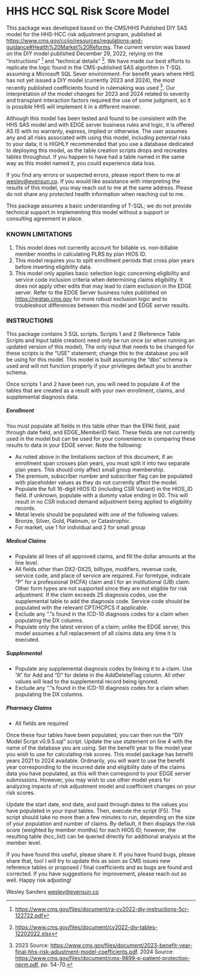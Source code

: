 # HHS HCC SQL Risk Score Model

This package was developed based on the CMS/HHS Published DIY SAS model for the HHS-HCC risk adjustment program, published at https://www.cms.gov/cciio/resources/regulations-and-guidance#Health%20Market%20Reforms. The current version was based on the DIY model published December 29, 2022, relying on the “instructions” [^1] and “technical details” [^2]. We have made our best efforts to replicate the logic found in the CMS-published SAS algorithm in T-SQL assuming a Microsoft SQL Sever environment. For benefit years where HHS has not yet issued a DIY model (currently 2023 and 2024), the most recently published coefficients found in rulemaking was used [^3].  Our interpretation of the model changes for 2023 and 2024 related to severity and transplant interaction factors required the use of some judgment, so it is possible HHS will implement it in a different manner.

Although this model has been tested and found to be consistent with the HHS SAS model and with EDGE server business rules and logic, it is offered AS IS with no warranty, express, implied or otherwise. The user assumes any and all risks associated with using this model, including potential risks to your data; it is HIGHLY recommended that you use a database dedicated to deploying this model, as the table creation scripts drops and recreates tables throughout. If you happen to have had a table named in the same way as this model named it, you could experience data loss. 

If you find any errors or suspected errors, please report them to me at wesley@evensun.co. If you would like assistance with interpreting the results of this model, you may reach out to me at the same address. Please do not share any protected health information when reaching out to me.

This package assumes a basic understanding of T-SQL; we do not provide technical support in implementing this model without a support or consulting agreement in place.

### KNOWN LIMITATIONS

1.	This model does not currently account for billable vs. non-billable member months in calculating PLRS by plan HIOS ID.
2.	This model requires you to split enrollment periods that cross plan years before inserting eligibility data.
3.	This model only applies basic selection logic concerning eligibility and service code inclusion criteria when determining claims eligibility. It does not apply other edits that may lead to claim exclusion in the EDGE server. Refer to the EDGE Server business rules published on https://regtap.cms.gov for more robust exclusion logic and to troubleshoot differences between this model and EDGE server results.

### INSTRUCTIONS

This package contains 3 SQL scripts. Scripts 1 and 2 (Reference Table Scripts and Input table creation) need only be run once (or when running an updated version of this model). The only input that needs to be changed for these scripts is the “USE” statement; change this to the database you will be using for this model. This model is built assuming the “dbo” schema is used and will not function properly if your privileges default you to another schema.

Once scripts 1 and 2 have been run, you will need to populate 4 of the tables that are created as a result with your own enrollment, claims, and supplemental diagnosis data.

##### Enrollment
You must populate all fields in this table other than the EPAI field, paid through date field, and EDGE_MemberID field. These fields are not currently used in the model but can be used for your convenience in comparing these results to data in your EDGE server. Note the following:
- As noted above in the limitations section of this document, if an enrollment span crosses plan years, you must split it into two separate plan years. This should only affect small group membership. 
- The premium, subscriber number and subscriber flag can be populated with placeholder values as they do not currently affect the model.
- Populate the full 16-digit HIOS ID (including CSR Variant) in the HIOS_ID field. If unknown, populate with a dummy value ending in 00. This will result in no CSR induced demand adjustment being applied to eligibility records.
- Metal levels should be populated with one of the following values: Bronze, Silver, Gold, Platinum, or Catastrophic. 
- For market, use 1 for individual and 2 for small group

##### Medical Claims
- Populate all lines of all approved claims, and fill the dollar amounts at the line level.
- All fields other than DX2-DX25, billtype, modifiers, revenue code, service code, and place of service are required. For formtype, indicate “P” for a professional (HCFA) claim and I for an institutional (UB) claim. Other form types are not supported since they are not eligible for risk adjustment. If the claim exceeds 25 diagnosis codes, use the supplemental table to add the diagnosis code. Service code should be populated with the relevant CPT/HCPCS if applicable. 
- Exclude any “.”s found in the ICD-10 diagnosis codes for a claim when populating the DX columns.
- Populate only the latest version of a claim; unlike the EDGE server, this model assumes a full replacement of all claims data any time it is executed.

##### Supplemental
- Populate any supplemental diagnosis codes by linking it to a claim. Use “A” for Add and “D” for delete in the AddDeleteFlag column. All other values will lead to the supplemental record being ignored. 
- Exclude any “.”s found in the ICD-10 diagnosis codes for a claim when populating the DX columns.

##### Pharmacy Claims
- All fields are required

Once these four tables have been populated, you can then run the “DIY Model Script v0.9.5.sql” script. Update the use statement on line 4 with the name of the database you are using. Set the benefit year to the model year you wish to use for calculating risk scores. This model package has benefit years 2021 to 2024 available. Ordinarily, you will want to use the benefit year corresponding to the incurred date and eligibility date of the claims data you have populated, as this will then correspond to your EDGE server submissions. However, you may wish to use other model years for analyzing impacts of risk adjustment model and coefficient changes on your risk scores.

Update the start date, end date, and paid through dates to the values you have populated in your input tables. Then, execute the script (F5). The script should take no more than a few minutes to run, depending on the size of your population and number of claims. By default, it then displays the risk score (weighted by member months) for each HIOS ID; however, the resulting table (hcc_list) can be queried directly for additional analysis at the member level.

If you have found this useful, please share it. If you have found bugs, please share that, too! I will try to update this as soon as CMS issues new reference tables or proposed / final coefficients and as bugs are found and corrected. If you have suggestions for improvement, please reach out as well. Happy risk adjusting!

Wesley Sanders
wesley@evensun.co

[^1]: https://www.cms.gov/files/document/ra-cy2022-diy-instructions-5cr-122722.pdf
[^2]: https://www.cms.gov/files/document/cy2022-diy-tables-12202022.xlsx
[^3]: 2023 Source: https://www.cms.gov/files/document/2023-benefit-year-final-hhs-risk-adjustment-model-coefficients.pdf. 
2024 Source: https://www.cms.gov/files/document/cms-9899-p-patient-protection-nprm.pdf, pp. 54-70.

